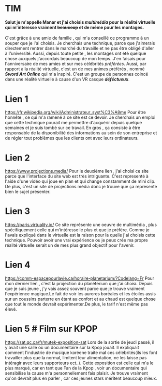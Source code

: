 # TIM
#### Salut je m'appelle Manar et j'ai choisis _multimédia_ pour la réalité virtuelle qui m'interesse vraiment ~~beaucoup~~ et de même pour les montages.
C'est grâce à une amie de famille , qui m'a conseillé ce programme à un souper que je l'ai choisis. 
Je cherchais une technique, parce que j'aimerais directement rentrer dans le marché du travaille et ne pas être obligé d'aller à l'université.
Aussi, depuis toute petite , les montages ont été quelque chose auxquels j'accordais beaucoup de mon temps.
J'en faisais pour l'anniversaire de mes amies et sur mes célébrités _préférées_.
Aussi, par rapport à la réalité virtuelle, c'est un de mes animes préférés , nommé ***Sword Art Online*** qui m'a inspiré.
C'est un groupe de personnes coincé dans une réalité virtuelle à cause d'un VR casque ___déféctueux___.


# Lien 1 #
https://fr.wikipedia.org/wiki/Administrateur_syst%C3%A8me
Pour être honnête , ce qui m'a ramené à ce site est ce devoir. Je cherchais un emploi que cette technique pourait me permettre d'acquérir depuis quelque semaines et je suis tombé sur ce travail. En gros , ça consiste à être responsable de la disponibilité des informations au sein de son entreprise et de régler tout problèmes que les clients ont avec leurs ordinateurs.

# Lien 2 # 
https://www.projections.media/
Pour le deuxième lien , j'ai choisi ce site parce que l'interface du site web est très intriguante. C'est representé à l'aide d'une vidéo qui joue en plan et qui change constamment de mini clip. De plus, c'est un site de projections média donc je trouve que ça represente bien le sujet présenter.

# Lien 3 #
https://paris.virtuality.io/
Ce site représente une oeuvre de multimédia , plus spécifiquement celle qui m'intéresse le plus et que je préfère. Comme je l'avais expliqué dans le virtuelle est la raison pour la quelle j'ai choisis cette technique. Pouvoir avoir une vrai expérience ou je peux crée ma propre réalité virtuelle serait un de mes plus grand objectif pour l'avenir.

# Lien 4 #
https://comm-espacepourlavie.ca/horaire-planetarium/?Codelang=Fr
Pour mon dernier lien , c'est la projection du planéterium que j'ai choisi. Depuis que je suis jeune , j'y vais assez souvent parce que je trouve vraiment l'expérience magique.Le fait de voir les aurores boréales et les étoiles assis sur un coussins parterre en étant au confort et au chaud est quelque chose que tout le monde devrait expérimenter.De plus, le tarif n'est même pas élevé.

# Lien 5 # Film sur KPOP
https://sat.qc.ca/fr/mutek-exposition-sat
Lors de la sortie de jeudi passé, il y avait une salle où un documentaire sur la Kpop jouait. Il expliquait comment l'industrie de musique koréene traite mal ces célébrités(ils les font travailler plus que la normal, limitent leur alimentation, ne les laisse pas intéragir avec leurs supporteurs ect..). Cette exposition est celle qui m'a le plus marqué, car en tant que Fan de la Kpop , voir un documentaire qui sensibilise la cause m'a personnellement fais plaisir. Je trouve vraiment qu'on devrait plus en parler , car ces jeunes stars méritent beaucoup mieux.
